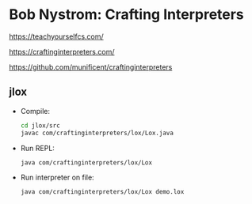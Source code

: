# Bob Nystrom: Crafting Interpreters

https://teachyourselfcs.com/

https://craftinginterpreters.com/

https://github.com/munificent/craftinginterpreters

## jlox

-   Compile:
    ```bash
    cd jlox/src
    javac com/craftinginterpreters/lox/Lox.java
    ```
-   Run REPL:
    ```bash
    java com/craftinginterpreters/lox/Lox
    ```
-   Run interpreter on file:
    ```bash
    java com/craftinginterpreters/lox/Lox demo.lox
    ```
